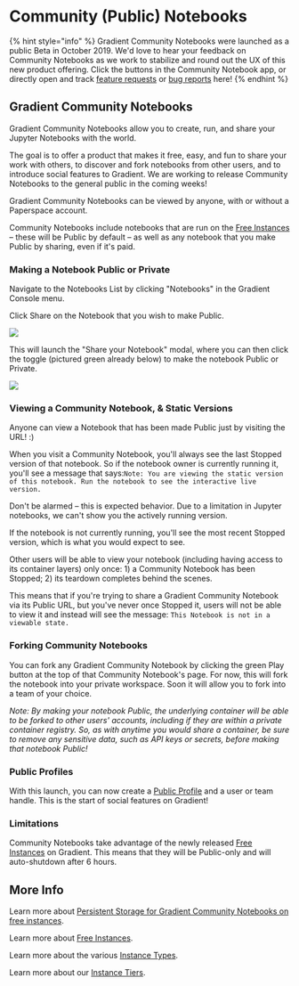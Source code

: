 # Community \(Public\) Notebooks

{% hint style="info" %}
Gradient Community Notebooks were launched as a public Beta in October 2019. We'd love to hear your feedback on Community Notebooks as we work to stabilize and round out the UX of this new product offering. Click the buttons in the Community Notebook app, or directly open and track [feature requests](https://paperspace.canny.io/feature-requests) or [bug reports](https://paperspace.canny.io/bug-reports) here!
{% endhint %}

## Gradient Community Notebooks

Gradient Community Notebooks allow you to create, run, and share your Jupyter Notebooks with the world.

The goal is to offer a product that makes it free, easy, and fun to share your work with others, to discover and fork notebooks from other users, and to introduce social features to Gradient. We are working to release Community Notebooks to the general public in the coming weeks!

Gradient Community Notebooks can be viewed by anyone, with or without a Paperspace account.

Community Notebooks include notebooks that are run on the [Free Instances](../instances/free-instances.md) – these will be Public by default – as well as any notebook that you make Public by sharing, even if it's paid.

### Making a Notebook Public or Private

Navigate to the Notebooks List by clicking "Notebooks" in the Gradient Console menu.

Click Share on the Notebook that you wish to make Public.

![](../.gitbook/assets/share-notebook.png)

This will launch the "Share your Notebook" modal, where you can then click the toggle \(pictured green already below\) to make the notebook Public or Private.

![](../.gitbook/assets/screen-shot-2019-10-09-at-12.19.40-am.png)

### Viewing a Community Notebook, & Static Versions

Anyone can view a Notebook that has been made Public just by visiting the URL! :\)

When you visit a Community Notebook, you'll always see the last Stopped version of that notebook. So if the notebook owner is currently running it, you'll see a message that says:`Note: You are viewing the static version of this notebook. Run the notebook to see the interactive live version.`

Don't be alarmed – this is expected behavior. Due to a limitation in Jupyter notebooks, we can't show you the actively running version.

If the notebook is not currently running, you'll see the most recent Stopped version, which is what you would expect to see.

Other users will be able to view your notebook \(including having access to its container layers\) only once: 1\) a Community Notebook has been Stopped; 2\) its teardown completes behind the scenes.

This means that if you're trying to share a Gradient Community Notebook via its Public URL, but you've never once Stopped it, users will not be able to view it and instead will see the message: `This Notebook is not in a viewable state.`

### Forking Community Notebooks

You can fork any Gradient Community Notebook by clicking the green Play button at the top of that Community Notebook's page. For now, this will fork the notebook into your private workspace. Soon it will allow you to fork into a team of your choice.

_Note: By making your notebook Public, the underlying container will be able to be forked to other users' accounts, including if they are within a private container registry. So, as with anytime you would share a container, be sure to remove any sensitive data, such as API keys or secrets, before making that notebook Public!_

### Public Profiles

With this launch, you can now create a [Public Profile](../public-profiles/gradient-public-profiles.md) and a user or team handle. This is the start of social features on Gradient!

### Limitations

Community Notebooks take advantage of the newly released [Free Instances](../instances/free-instances.md) on Gradient. This means that they will be Public-only and will auto-shutdown after 6 hours.

## More Info

Learn more about [Persistent Storage for Gradient Community Notebooks on free instances](../instances/free-instances.md#persistent-storage-for-free-instances).

Learn more about [Free Instances](../instances/free-instances.md).

Learn more about the various [Instance Types](../instances/instance-types.md).

Learn more about our [Instance Tiers](../instances/instance-tiers.md).

